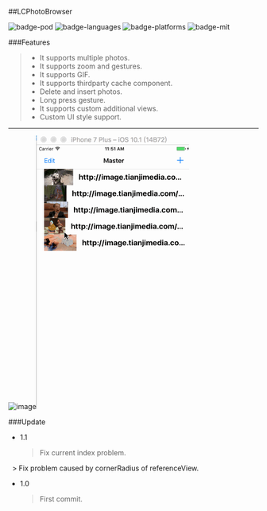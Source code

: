##LCPhotoBrowser 

![badge-pod] ![badge-languages] ![badge-platforms] ![badge-mit]

###Features
> * It supports multiple photos.
> * It supports zoom and gestures.
> * It supports GIF.
> * It supports thirdparty cache component.
> * Delete and insert photos.
> * Long press gesture.
> * It supports custom additional views.
> * Custom UI style support.
 
-------------

![image](https://github.com/titman/Pictures-of-the-warehouse/blob/master/LCPhotoBrowser1.gif?raw=false)![image](https://github.com/titman/Pictures-of-the-warehouse/blob/master/LCPhotoBrowser2.gif?raw=false)

###Update

 - 1.1 
   > Fix current index problem.
   
   > Fix problem caused by cornerRadius of referenceView.

 - 1.0 
   > First commit.

[badge-platforms]: https://img.shields.io/badge/platforms-iOS-lightgrey.svg
[badge-pod]: https://img.shields.io/cocoapods/v/LCPhotoBrowser.svg?label=version
[badge-languages]: https://img.shields.io/badge/languages-ObjC-orange.svg
[badge-mit]: https://img.shields.io/badge/license-MIT-blue.svg
